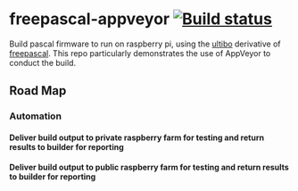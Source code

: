 # freepascal-appveyor [![Build status](https://ci.appveyor.com/api/projects/status/97syuiai5ieh68nv?svg=true)](https://ci.appveyor.com/project/markfirmware/freepascal-appveyor)
Build pascal firmware to run on raspberry pi, using the [ultibo](http://ultibo.org) derivative of [freepascal](http://freepascal.org). This repo particularly demonstrates the use of AppVeyor to conduct the build.

## Road Map

### Automation

#### Deliver build output to private raspberry farm for testing and return results to builder for reporting

#### Deliver build output to public raspberry farm for testing and return results to builder for reporting

